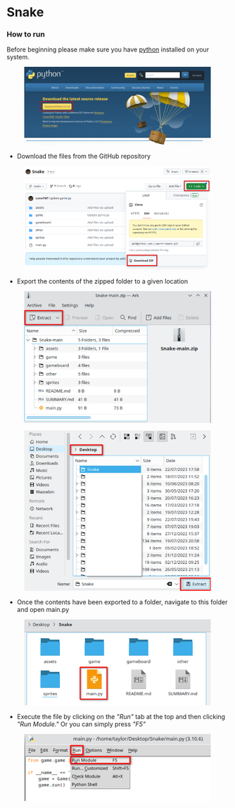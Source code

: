 # Snake

### How to run

Before beginning please make sure you have [python](https://www.python.org/downloads/) installed on your system.

<div align="center">

<figure><img src=".gitbook/assets/image (4).png" alt=""><figcaption></figcaption></figure>

</div>

* Download the files from the GitHub repository

<div align="center">

<figure><img src=".gitbook/assets/image (3).png" alt=""><figcaption></figcaption></figure>

</div>

* Export the contents of the zipped folder to a given location

<div align="center">

<figure><img src=".gitbook/assets/image (1).png" alt=""><figcaption></figcaption></figure>

</div>

<div align="center">

<figure><img src=".gitbook/assets/image.png" alt=""><figcaption></figcaption></figure>

</div>

* Once the contents have been exported to a folder, navigate to this folder and open main.py

<div align="center">

<figure><img src=".gitbook/assets/image (6).png" alt=""><figcaption></figcaption></figure>

</div>

* Execute the file by clicking on the _"Run"_ tab at the top and then clicking _"Run Module."_ Or you can simply press _"F5"_

<div align="center">

<figure><img src=".gitbook/assets/image (2).png" alt=""><figcaption></figcaption></figure>

</div>
